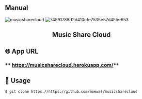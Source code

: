 ## Manual
![musicsharecloud](https://user-images.githubusercontent.com/69880320/103964625-3b365b00-519f-11eb-87e3-0c1de4ecacc6.gif)
![74591788d2d410cfe7535e57d455e853](https://user-images.githubusercontent.com/69880320/103964781-9e27f200-519f-11eb-9ed5-3c84fb1ae89e.gif)


<h2 align="center">Music Share Cloud</h2>

## 🌐 App URL

### ** https://musicsharecloud.herokuapp.com/**  

## 💬 Usage

`$ git clone https://https://github.com/noewal/musicsharecloud`  <br><br>

